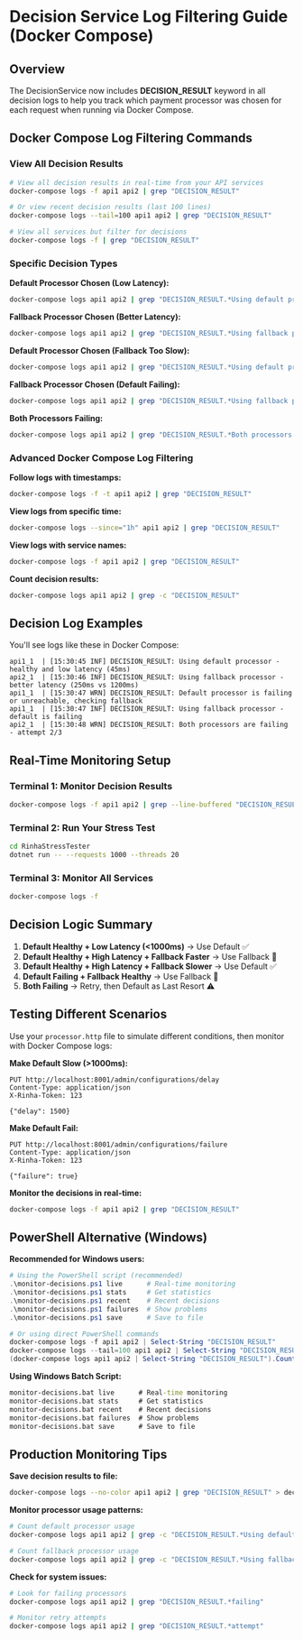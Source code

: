 # Decision Service Log Filtering Guide (Docker Compose)

## Overview
The DecisionService now includes **DECISION_RESULT** keyword in all decision logs to help you track which payment processor was chosen for each request when running via Docker Compose.

## Docker Compose Log Filtering Commands

### View All Decision Results
```bash
# View all decision results in real-time from your API services
docker-compose logs -f api1 api2 | grep "DECISION_RESULT"

# Or view recent decision results (last 100 lines)
docker-compose logs --tail=100 api1 api2 | grep "DECISION_RESULT"

# View all services but filter for decisions
docker-compose logs -f | grep "DECISION_RESULT"
```

### Specific Decision Types

**Default Processor Chosen (Low Latency):**
```bash
docker-compose logs api1 api2 | grep "DECISION_RESULT.*Using default processor - healthy and low latency"
```

**Fallback Processor Chosen (Better Latency):**
```bash
docker-compose logs api1 api2 | grep "DECISION_RESULT.*Using fallback processor - better latency"
```

**Default Processor Chosen (Fallback Too Slow):**
```bash
docker-compose logs api1 api2 | grep "DECISION_RESULT.*Using default processor - fallback latency not better"
```

**Fallback Processor Chosen (Default Failing):**
```bash
docker-compose logs api1 api2 | grep "DECISION_RESULT.*Using fallback processor - default is failing"
```

**Both Processors Failing:**
```bash
docker-compose logs api1 api2 | grep "DECISION_RESULT.*Both processors are failing"
```

### Advanced Docker Compose Log Filtering

**Follow logs with timestamps:**
```bash
docker-compose logs -f -t api1 api2 | grep "DECISION_RESULT"
```

**View logs from specific time:**
```bash
docker-compose logs --since="1h" api1 api2 | grep "DECISION_RESULT"
```

**View logs with service names:**
```bash
docker-compose logs -f api1 api2 | grep "DECISION_RESULT"
```

**Count decision results:**
```bash
docker-compose logs api1 api2 | grep -c "DECISION_RESULT"
```

## Decision Log Examples

You'll see logs like these in Docker Compose:

```
api1_1  | [15:30:45 INF] DECISION_RESULT: Using default processor - healthy and low latency (45ms)
api2_1  | [15:30:46 INF] DECISION_RESULT: Using fallback processor - better latency (250ms vs 1200ms)
api1_1  | [15:30:47 WRN] DECISION_RESULT: Default processor is failing or unreachable, checking fallback
api1_1  | [15:30:47 INF] DECISION_RESULT: Using fallback processor - default is failing
api2_1  | [15:30:48 WRN] DECISION_RESULT: Both processors are failing - attempt 2/3
```

## Real-Time Monitoring Setup

### Terminal 1: Monitor Decision Results
```bash
docker-compose logs -f api1 api2 | grep --line-buffered "DECISION_RESULT"
```

### Terminal 2: Run Your Stress Test
```bash
cd RinhaStressTester
dotnet run -- --requests 1000 --threads 20
```

### Terminal 3: Monitor All Services
```bash
docker-compose logs -f
```

## Decision Logic Summary

1. **Default Healthy + Low Latency (<1000ms)** → Use Default ✅
2. **Default Healthy + High Latency + Fallback Faster** → Use Fallback 🔄
3. **Default Healthy + High Latency + Fallback Slower** → Use Default ✅
4. **Default Failing + Fallback Healthy** → Use Fallback 🔄
5. **Both Failing** → Retry, then Default as Last Resort ⚠️

## Testing Different Scenarios

Use your `processor.http` file to simulate different conditions, then monitor with Docker Compose logs:

**Make Default Slow (>1000ms):**
```http
PUT http://localhost:8001/admin/configurations/delay
Content-Type: application/json
X-Rinha-Token: 123

{"delay": 1500}
```

**Make Default Fail:**
```http
PUT http://localhost:8001/admin/configurations/failure
Content-Type: application/json
X-Rinha-Token: 123

{"failure": true}
```

**Monitor the decisions in real-time:**
```bash
docker-compose logs -f api1 api2 | grep "DECISION_RESULT"
```

## PowerShell Alternative (Windows)

**Recommended for Windows users:**

```powershell
# Using the PowerShell script (recommended)
.\monitor-decisions.ps1 live      # Real-time monitoring
.\monitor-decisions.ps1 stats     # Get statistics
.\monitor-decisions.ps1 recent    # Recent decisions
.\monitor-decisions.ps1 failures  # Show problems
.\monitor-decisions.ps1 save      # Save to file

# Or using direct PowerShell commands
docker-compose logs -f api1 api2 | Select-String "DECISION_RESULT"
docker-compose logs --tail=100 api1 api2 | Select-String "DECISION_RESULT"
(docker-compose logs api1 api2 | Select-String "DECISION_RESULT").Count
```

**Using Windows Batch Script:**
```cmd
monitor-decisions.bat live      # Real-time monitoring
monitor-decisions.bat stats     # Get statistics  
monitor-decisions.bat recent    # Recent decisions
monitor-decisions.bat failures  # Show problems
monitor-decisions.bat save      # Save to file
```

## Production Monitoring Tips

**Save decision results to file:**
```bash
docker-compose logs --no-color api1 api2 | grep "DECISION_RESULT" > decision_results.log
```

**Monitor processor usage patterns:**
```bash
# Count default processor usage
docker-compose logs api1 api2 | grep -c "DECISION_RESULT.*Using default processor"

# Count fallback processor usage  
docker-compose logs api1 api2 | grep -c "DECISION_RESULT.*Using fallback processor"
```

**Check for system issues:**
```bash
# Look for failing processors
docker-compose logs api1 api2 | grep "DECISION_RESULT.*failing"

# Monitor retry attempts
docker-compose logs api1 api2 | grep "DECISION_RESULT.*attempt"
```
